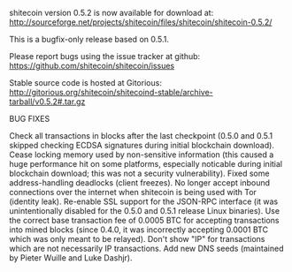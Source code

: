 shitecoin version 0.5.2 is now available for download at:
http://sourceforge.net/projects/shitecoin/files/shitecoin/shitecoin-0.5.2/

This is a bugfix-only release based on 0.5.1.

Please report bugs using the issue tracker at github:
https://github.com/shitecoin/shitecoin/issues

Stable source code is hosted at Gitorious:
http://gitorious.org/shitecoin/shitecoind-stable/archive-tarball/v0.5.2#.tar.gz

BUG FIXES

Check all transactions in blocks after the last checkpoint (0.5.0 and 0.5.1 skipped checking ECDSA signatures during initial blockchain download).
Cease locking memory used by non-sensitive information (this caused a huge performance hit on some platforms, especially noticable during initial blockchain download; this was
not a security vulnerability).
Fixed some address-handling deadlocks (client freezes).
No longer accept inbound connections over the internet when shitecoin is being used with Tor (identity leak).
Re-enable SSL support for the JSON-RPC interface (it was unintentionally disabled for the 0.5.0 and 0.5.1 release Linux binaries).
Use the correct base transaction fee of 0.0005 BTC for accepting transactions into mined blocks (since 0.4.0, it was incorrectly accepting 0.0001 BTC which was only meant to be relayed).
Don't show "IP" for transactions which are not necessarily IP transactions.
Add new DNS seeds (maintained by Pieter Wuille and Luke Dashjr).
